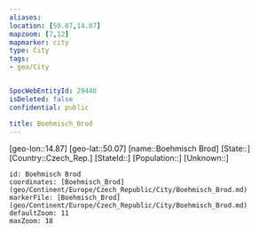 ```yaml
---
aliases: 
location: [50.07,14.87]
mapzoom: [7,12] 
mapmarker: city 
type: City
tags:
- geo/City


SpocWebEntityId: 29440
isDeleted: false
confidential: public

title: Boehmisch_Brod
---
```

[geo-lon::14.87]
[geo-lat::50.07]
[name::Boehmisch Brod]
[State::]
[Country::Czech_Rep.]
[StateId::]
[Population::]
[Unknown::]


```leaflet
id: Boehmisch Brod
coordinates: [Boehmisch_Brod](geo/Continent/Europe/Czech_Republic/City/Boehmisch_Brod.md)
markerFile: [Boehmisch_Brod](geo/Continent/Europe/Czech_Republic/City/Boehmisch_Brod.md)
defaultZoom: 11 
maxZoom: 18
```


